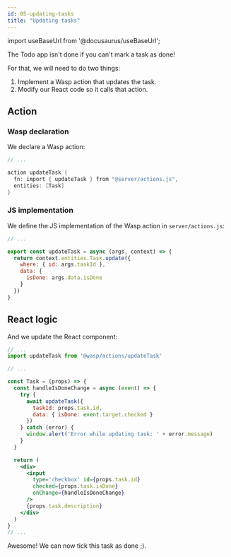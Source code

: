 ```yaml
---
id: 05-updating-tasks
title: "Updating tasks"
---
```


import useBaseUrl from '@docusaurus/useBaseUrl';

The Todo app isn't done if you can't mark a task as done!

For that, we will need to do two things:
1. Implement a Wasp action that updates the task.
2. Modify our React code so it calls that action.

## Action

### Wasp declaration

We declare a Wasp action:
```c title="main.wasp"
// ...

action updateTask {
  fn: import { updateTask } from "@server/actions.js",
  entities: [Task]
}
```

### JS implementation

We define the JS implementation of the Wasp action in `server/actions.js`:
```js title="server/actions.js"
// ...

export const updateTask = async (args, context) => {
  return context.entities.Task.update({
    where: { id: args.taskId },
    data: {
      isDone: args.data.isDone
    }
  })
}
```

## React logic

And we update the React component:
```jsx {2,7-16,23} title="client/MainPage.js"
// ...
import updateTask from '@wasp/actions/updateTask'

// ...

const Task = (props) => {
  const handleIsDoneChange = async (event) => {
    try {
      await updateTask({
        taskId: props.task.id,
        data: { isDone: event.target.checked }
      })
    } catch (error) {
      window.alert('Error while updating task: ' + error.message)
    }
  }

  return (
    <div>
      <input
        type='checkbox' id={props.task.id}
        checked={props.task.isDone}
        onChange={handleIsDoneChange}
      />
      {props.task.description}
    </div>
  )
}
// ...
```

Awesome! We can now tick this task as done ;).
